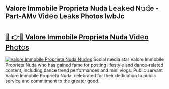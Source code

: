 ## Valore Immobile Proprieta Nuda Le𝚊k𝚎d N𝚞𝚍e - Part-AMv Vid𝚎o Le𝚊ks Photos lwbJc

# <h2><a href="http://fbfcgh.evod.top/?m=Valore+Immobile+Proprieta+Nuda">🔗 👉🔴 Valore Immobile Proprieta Nuda Vid𝚎o Ph𝚘t𝚘s</a></h2>

[![Valore Immobile Proprieta Nuda N𝚞d𝚎s](https://i.imgur.com/8V9OHl7.gif)](http://fbfcgh.evod.top/?m=Valore+Immobile+Proprieta+Nuda)
Social media star Valore Immobile Proprieta Nuda who has gained fame for posting lifestyle and dance-related content, including dance trend performances and mini vlogs. Public servant Valore Immobile Proprieta Nuda, celebrated for their dedication to public service and commitment to the greater good. 
